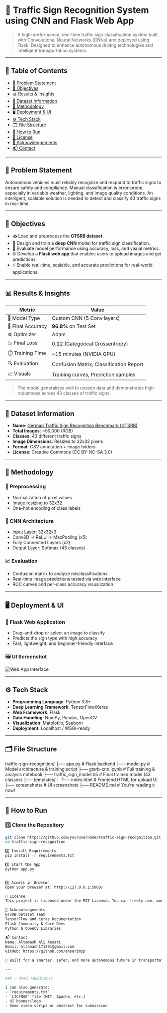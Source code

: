 # 🚦 Traffic Sign Recognition System using CNN and Flask Web App

> A high-performance, real-time traffic sign classification system built with Convolutional Neural Networks (CNNs) and deployed using Flask. Designed to enhance autonomous driving technologies and intelligent transportation systems.

---

## 📌 Table of Contents

- [🧠 Problem Statement](#-problem-statement)
- [🎯 Objectives](#-objectives)
- [📊 Results & Insights](#-results--insights)
- [📂 Dataset Information](#-dataset-information)
- [🧪 Methodology](#-methodology)
- [🖥️ Deployment & UI](#-deployment--ui)
- [⚙️ Tech Stack](#️-tech-stack)
- [🗂️ File Structure](#️-file-structure)
- [🚀 How to Run](#-how-to-run)
- [🔏 License](#-license)
- [🙏 Acknowledgements](#-acknowledgements)
- [📬 Contact](#-contact)

---

## 🧠 Problem Statement

Autonomous vehicles must reliably recognize and respond to traffic signs to ensure safety and compliance. Manual classification is error-prone, especially in variable weather, lighting, and image quality conditions. An intelligent, scalable solution is needed to detect and classify 43 traffic signs in real-time.

---

## 🎯 Objectives

- 📥 Load and preprocess the **GTSRB dataset**.
- 🧠 Design and train a **deep CNN** model for traffic sign classification.
- 🧪 Evaluate model performance using accuracy, loss, and visual metrics.
- 🌐 Develop a **Flask web app** that enables users to upload images and get predictions.
- ⚡ Enable real-time, scalable, and accurate predictions for real-world applications.

---

## 📊 Results & Insights

| Metric                  | Value              |
|-------------------------|--------------------|
| 🧠 Model Type           | Custom CNN (5 Conv layers) |
| 🎯 Final Accuracy       | **96.8%** on Test Set |
| ⚙️ Optimizer            | Adam |
| 📉 Final Loss           | 0.12 (Categorical Crossentropy) |
| ⏱️ Training Time        | ~15 minutes (NVIDIA GPU) |
| 🔍 Evaluation           | Confusion Matrix, Classification Report |
| 📈 Visuals              | Training curves, Prediction samples |

> The model generalizes well to unseen data and demonstrates high robustness across 43 classes of traffic signs.

---

## 📂 Dataset Information

- **Name**: [German Traffic Sign Recognition Benchmark (GTSRB)](https://benchmark.ini.rub.de/?section=gtsrb&subsection=dataset)
- **Total Images**: ~50,000 (RGB)
- **Classes**: 43 different traffic signs
- **Image Dimensions**: Resized to 32x32 pixels
- **Format**: CSV annotation + Image folders
- **License**: Creative Commons (CC BY-NC-SA 3.0)

---

## 🧪 Methodology

### 🔧 Preprocessing
- Normalization of pixel values
- Image resizing to 32x32
- One-hot encoding of class labels

### 🧠 CNN Architecture
- Input Layer: 32x32x3
- Conv2D → ReLU → MaxPooling (x5)
- Fully Connected Layers (x2)
- Output Layer: Softmax (43 classes)

### 📈 Evaluation
- Confusion matrix to analyze misclassifications
- Real-time image predictions tested via web interface
- ROC curves and per-class accuracy visualization

---

## 🖥️ Deployment & UI

### 🧩 Flask Web Application
- Drag-and-drop or select an image to classify
- Predicts the sign type with high accuracy
- Fast, lightweight, and beginner-friendly interface

### 🖼️ UI Screenshot

![Web App Interface](./screenshots/Screenshot-2025-03-24-020945.png)

---

## ⚙️ Tech Stack

- **Programming Language**: Python 3.8+
- **Deep Learning Framework**: TensorFlow/Keras
- **Web Framework**: Flask
- **Data Handling**: NumPy, Pandas, OpenCV
- **Visualization**: Matplotlib, Seaborn
- **Deployment**: Localhost / WSGI-ready

---

## 🗂️ File Structure
traffic-sign-recognition/
├── app.py # Flask backend
├── model.py # Model architecture & training script
├── gtsrb-cnn.ipynb # Full training & analysis notebook
├── traffic_sign_model.h5 # Final trained model (43 classes)
├── templates/
│ └── index.html # Frontend HTML for upload UI
├── screenshots/ # UI screenshots
├── README.md # You're reading it now!


---

## 🚀 How to Run

### 1️⃣ Clone the Repository
```bash
git clone https://github.com/yourusername/traffic-sign-recognition.git
cd traffic-sign-recognition

2️⃣ Install Requirements
pip install -r requirements.txt

3️⃣ Start the App
python app.py


4️⃣ Access in Browser
Open your browser at: http://127.0.0.1:5000/

🔏 License
This project is licensed under the MIT License. You can freely use, modify, and distribute it with attribution.

🙏 Acknowledgements
GTSRB Dataset Team
TensorFlow and Keras Documentation
Flask Community & Core Devs
Python & OpenCV Libraries

📬 Contact
Name: Altamash Ali Ansari 
Email: altamash171201@gmail.com
GitHub: https://github.com/ansarimzp

🚗 Built for a smarter, safer, and more autonomous future in transportation.

---

### ✅ Want Additions?

I can also generate:
- `requirements.txt`
- `LICENSE` file (MIT, Apache, etc.)
- UI banner/logo
- Demo video script or abstract for submission


